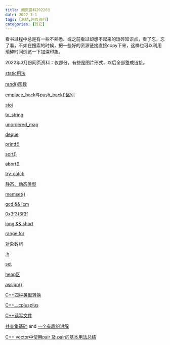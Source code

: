```yaml
---
title: 网页资料202203
date: 2022-3-1
tags: [总结,网页资料]
categories: [其它]
---
```


看书过程中总是有一些不熟悉、或之前看过却想不起来的琐碎知识点，看了忘，忘了看，不如在搜索的时候，把一些好的资源链接直接copy下来，这样也可以利用琐碎时间浏览一下加深印象。

2022年3月份网页资料：仅部分，有些是图片形式，以后全部整成链接。

[static用法 ](https://www.runoob.com/w3cnote/cpp-static-usage.html) 

[rand()函数](http://c.biancheng.net/view/1352.html)

[emplace_back与push_back()区别](http://c.biancheng.net/view/6826.html)

[stoi](https://www.jianshu.com/p/bf23387b062a)

[to_string](https://blog.csdn.net/qq_18815817/article/details/82431685)

[unordered_map](http://c.biancheng.net/view/7231.html)

[deque](http://c.biancheng.net/view/6860.html)

[printf()](http://c.biancheng.net/cpp/html/33.html)

[sort()](http://c.biancheng.net/view/7457.html)

[abort()](https://www.runoob.com/cprogramming/c-function-abort.html)

[try-catch](http://c.biancheng.net/cpp/biancheng/view/3026.html)

[静态、动态类型](https://blog.csdn.net/qq_26849233/article/details/74936925)

[memset()](http://c.biancheng.net/view/231.html)

[gcd && lcm](https://www.jianshu.com/p/1f3a76e47edb)

[0x3f3f3f3f](https://www.cnblogs.com/zarth/p/6534526.html)

[long && short](http://c.biancheng.net/view/1318.html)

[range for](http://c.biancheng.net/view/1416.html)

[对象数组](https://blog.csdn.net/lr1916417519/article/details/80317083)

[.h](https://blog.csdn.net/hou09tian/article/details/90290264)

[set](http://c.biancheng.net/view/7192.html)

[heap区](https://blog.csdn.net/qq_34175893/article/details/83502412)

[assign()](https://blog.csdn.net/qq_25018077/article/details/88251527)

[C++四种类型转换](https://img-blog.csdnimg.cn/img_convert/de07506c1f6d6d1bcc32fb27f8fba1e1.png)

[C++__cplusplus](https://www.cnblogs.com/Braveliu/p/12219521.html)

[C++读写文件](https://zhuanlan.zhihu.com/p/352961501)

[并查集基础](https://www.runoob.com/data-structures/union-find-basic.html)     and    [一个有趣的讲解](https://blog.csdn.net/the_zed/article/details/105126583)

[C++ vector中使用pair 及 pair的基本用法总结](https://www.jianshu.com/p/4b2884c050dc)

